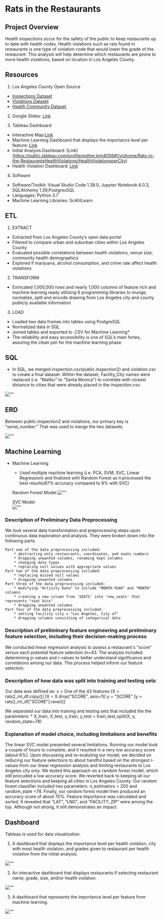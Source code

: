 # Rats in the Restaurants

## Project Overview
Health inspections occur for the safety of the public to keep restaurants up to date with health codes. Health violations such as rats found in restaurants is one type of violation code that would lower the grade of the restaurant. This analysis will help determine which restaurants are prone to more health violations, based on location in Los Angeles County.

## Resources
1) Los Angeles County Open Source
- [Inspections Dataset](https://data.lacounty.gov/Health/LOS-ANGELES-COUNTY-RESTAURANT-AND-MARKET-INSPECTIO/6ni6-h5kp)
- [Violations Dataset](https://data.lacounty.gov/Health/LOS-ANGELES-COUNTY-RESTAURANT-AND-MARKET-VIOLATION/8jyd-4pv9)
- [Health Community Dataset](https://data.lacounty.gov/Health/Los-Angeles-County-City-and-Community-Health-Profi/capb-kusk)

2) Google Slides: [Link](https://docs.google.com/presentation/d/1fONfWnvPUPYfaIGxkxsvcScwwaHlTBpz2CZawL7Ysrw/edit?usp=sharing)

3) Tableau Dashboard 
- Interactive Map:[Link](https://public.tableau.com/profile/danigio#!/vizhome/Rats_interactivedashboard_2/RestaurantsinLAwithviolations)
- Machine Learning Dashboard that displays the importance level per feature: [Link](https://public.tableau.com/profile/danigio#!/vizhome/Rats_Analysis/Levelofimportance_dash)
- Initial Analysis Dashboard: [Link] (https://public.tableau.com/profile/esther.kim4056#!/vizhome/Rats-in-the-RestaurantsHealthViolations/HealthViolationsperCity)
- Health Violation Dashboard: [Link](https://public.tableau.com/profile/julie.al.huneidi#!/vizhome/PUBLISHED_EXPLORE_RATS/Violations_Per_Restaurant)

4) Software
- Software/Toolkit: Visual Studio Code 1.39.0, Jupyter Notebook 6.0.3, SQLAlchemy 1.39,PostgresSQL
- Languages: Python 3.7
- Machine Learning Libraries: SciKitLearn

## ETL
1) EXTRACT
- Extracted from Los Angeles County’s open data portal
- Filtered to compare urban and suburban cities within Los Angeles County
- Evaluated possible correlations between health violations, venue size, community health demographics
- Explored if marijuana, alcohol consumption, and crime rate affect health violations



2) TRANSFORM
- Extricated 1,000,000 rows and nearly 1,000 columns of feature rich and machine learning ready utilizing 6 programming libraries to munge, normalize, split and encode drawing from Los Angeles city and county publicly available information


3) LOAD 
- Loaded two data frames into tables using PostgreSQL
- Normalized data in SQL
- Joined tables and exported to .CSV for Machine Learning*
- The reliability and easy accessibility is one of SQL’s main fortes, assuring the clean join for the machine learning phase


## SQL
- In SQL, we merged inspection.csv(public.inspection2) and violation.csv to create a final dataset.  Within the dataset, Facility_City names were replaced (i.e. "Malibu" to "Santa Monica") to correlate with closest distance to cities that were already placed in the inspection.csv.  

<img width=“150” alt=“” src="https://github.com/mcarter-00/Rats-in-the-Restaurants/blob/master/Database/SQL_Screenshots/Screenshot_Joined_Table_SQL.png"> 


## ERD
Between public.inspection2 and violations, our primary key is "serial_number."  That was used to merge the two datasets.

<img width=“150” alt=“” src="https://github.com/mcarter-00/Rats-in-the-Restaurants/blob/master/Database/ERD.png"> 

## Machine Learning
- Machine Learning
    - Used multiple machine learning (i.e. PCA, SVM, SVC, Linear Regression) and finalized with Random Forest as it processed the best results(67% accuracy compared to 8% with SVC)
    
    Random Forest Model
    <img width=“150” alt=“” src="https://github.com/mcarter-00/Rats-in-the-Restaurants/blob/master/Machine_Learning/ML_Screenshots/Random_Forest.png"> 

    SVC Model  
    <img width=“150” alt=“” src="https://github.com/mcarter-00/Rats-in-the-Restaurants/blob/master/Machine_Learning/ML_Screenshots/LinearSVC_ML_Results.png"> 

### Description of Preliminary Data Preprocessing 
We took several data transformation and preprocessing steps upon continuous data exploration and analysis. They were broken down into the following parts.

    Part one of the data preprocessing included:
        * abstracting only restaurants, coordinates, and seats numbers
        * dropping unwanted columns, renaming kept columns
        * changing data types
        * replacing null values with appropriate values
    Part two of the data preprocessing included:
        * replacing missed null values
        * dropping unwanted columns
    Part three of the data preprocessing included:
        * modifying "Activity Date" to include "MONTH-YEAR" and "MONTH" columns
        * creating a new column from 'SEATS' into 'new_seats' that represents "seat bins"
        * dropping unwanted columns
    Part four of the data preprocessing included:
        * setting facility city = "Los Angeles, City of"
        * dropping columns consisting of categorical data

### Description of preliminary feature engineering and preliminary feature selection, including their decision-making process
We conducted linear regression analysis to assess a restaurant's "score" versus each potential feature selection (n=43. The analysis included determining p-values and r-values to better understand significance and correlations among our data. This process helped inform our feature selection. 

### Description of how data was split into training and testing sets
Our data was defined as:
x = One of the 43 features 
    [X = rats2_ml_df.copy()]
    [X = X.drop("SCORE", axis=1)]
y = "SCORE" 
    [y = rats2_ml_df["SCORE"].ravel()]

We separated our data into training and testing sets that included the the parameters:
    * X_train, X_test, y_train, y_test = train_test_split(X, y, random_state=78)

### Explanation of model choice, including limitations and benefits
The linear SVC model presented several limitations. Running our model took a couple of hours to complete, and it resulted in a very low accuracy score (about 6%). Upon discussing and re-evaluting our model, we decided on reducing our feature selections to about handful based on the strongest r-values from our linear regression analysis and limiting restaurants to Los Angeles city only. We tested this approach on a random forest model, which still procuded a low accuracy score. We reverted back to keeping all our feature selections and keeping all cities in Los Angeles County. Our random forest classifier included two parameters: n_estimators = 200 and random_state =78. Finally, our random forest model then produced an accuracy score of about 70%. Feature importance was calculated and sorted. It revealed that “LAT”, “LNG”, and “FACILITY_ZIP” were among the top. Although not strong, it still demonstrates an impact.

## Dashboard

Tableau is used for data visualization. 
1) A dashboard that displays the importance level per health violation, city with most health violation, and grades given to restaurant per health violation from the initial analysis.
<img width=“150” alt=“” src="https://github.com/mcarter-00/Rats-in-the-Restaurants/blob/master/Data_Visualization/Dashboard%20prints/Health_violations_per_city.png"> 

2) An interactive dashboard that displays restaurants if selecting restaurant name, grade, size, and/or health violation.
<img width=“150” alt=“” src="https://github.com/mcarter-00/Rats-in-the-Restaurants/blob/master/Data_Visualization/Dashboard%20prints/Interaction_dashboard.png"> 

3) A dashboard that represents the importance level per feature from machine learning.
<img width=“150” alt=“” src="https://github.com/mcarter-00/Rats-in-the-Restaurants/blob/master/Data_Visualization/Dashboard%20prints/Level_of_importance.png"> 
